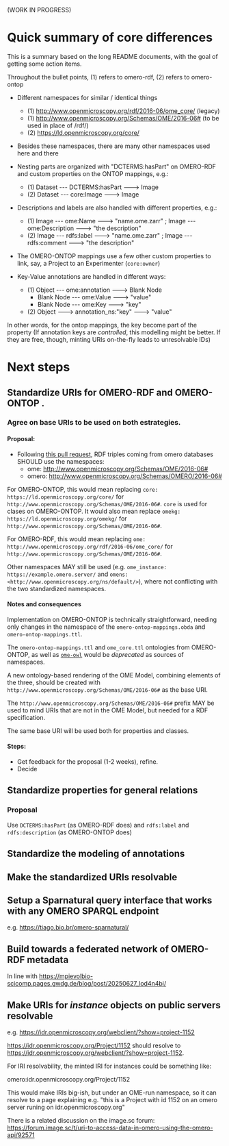 
(WORK IN PROGRESS)

# Quick summary of core differences

This is a summary based on the long README documents, with the goal of getting some action items.

Throughout the bullet points, (1) refers to omero-rdf, (2) refers to omero-ontop

* Different namespaces for similar / identical things
  * (1) http://www.openmicroscopy.org/rdf/2016-06/ome_core/ (legacy)
  * (1) http://www.openmicroscopy.org/Schemas/OME/2016-06# (to be used in place of /rdf/)
  * (2) https://ld.openmicroscopy.org/core/

* Besides these namespaces, there are many other namespaces used here and there

* Nesting parts are organized with "DCTERMS:hasPart" on OMERO-RDF and custom properties on the ONTOP mappings, e.g.:
    * (1) Dataset --- DCTERMS:hasPart ---> Image 
    * (2) Dataset --- core:Image ---> Image

* Descriptions and labels are also handled with different properties, e.g.:

    * (1) Image --- ome:Name ---> "name.ome.zarr" ; Image --- ome:Description ---> "the description" 
    * (2) Image --- rdfs:label ---> "name.ome.zarr" ; Image --- rdfs:comment ---> "the description"

* The OMERO-ONTOP mappings use a few other custom properties to link, say, a Project to an Experimenter (`core:owner`)

* Key-Value annotations are handled in different ways:
    * (1) Object --- ome:annotation ---> Blank Node 
        * Blank Node --- ome:Value ---> "value"
        * Blank Node --- ome:Key ---> "key"
    * (2) Object ---> annotation_ns:"key" ---> "value"

In other words, for the ontop mappings, the key become part of the property (If annotation keys are *controlled*, this modelling might be better. If they are free, though, minting URIs on-the-fly leads to unresolvable IDs)


# Next steps

## Standardize URIs for OMERO-RDF and OMERO-ONTOP .

### Agree on base URIs to be used on both estrategies. 

#### Proposal: 

* Following [this pull request](https://github.com/ome/omero-marshal/pull/84), RDF triples coming from omero databases SHOULD use the namespaces:
    * ome: http://www.openmicroscopy.org/Schemas/OME/2016-06#
    * omero: http://www.openmicroscopy.org/Schemas/OMERO/2016-06#

For OMERO-ONTOP, this would mean replacing `core: https://ld.openmicroscopy.org/core/` for `http://www.openmicroscopy.org/Schemas/OME/2016-06#`. `core` is used for clases on OMERO-ONTOP. 
It would also mean replace `omekg: https://ld.openmicroscopy.org/omekg/` for `http://www.openmicroscopy.org/Schemas/OME/2016-06#`.

For OMERO-RDF, this would mean replacing `ome: http://www.openmicroscopy.org/rdf/2016-06/ome_core/` for `http://www.openmicroscopy.org/Schemas/OME/2016-06#`.


Other namespaces MAY still be used (e.g. `ome_instance:	https://example.omero.server/` and `omens: <http://www.openmicroscopy.org/ns/default/>`), where not conflicting with the two standardized namespaces. 

#### Notes and consequences

Implementation on OMERO-ONTOP is technically straightforward, needing only changes in the namespace of the `omero-ontop-mappings.obda` and `omero-ontop-mappings.ttl`. 

The `omero-ontop-mappings.ttl` and `ome_core.ttl` ontologies from OMERO-ONTOP, as well as [`ome-owl`](gitlab.com/openmicroscopy/incubator/ome-owl) would be *deprecated* as sources of namespaces. 

A new ontology-based rendering of the OME Model, combining elements of the three, should be created with `http://www.openmicroscopy.org/Schemas/OME/2016-06#` as the base URI. 

The `http://www.openmicroscopy.org/Schemas/OME/2016-06#` prefix MAY be used to mind URIs that are not in the OME Model, but needed for a RDF specification. 

The same base URI will be used both for properties and classes.

#### Steps:

* Get feedback for the proposal (1-2 weeks), refine.
* Decide 


## Standardize properties for general relations

### Proposal

Use `DCTERMS:hasPart` (as OMERO-RDF does) and `rdfs:label` and `rdfs:description` (as OMERO-ONTOP does)


## Standardize the modeling of annotations

## Make the standardized URIs resolvable



## Setup a Sparnatural query interface that works with any OMERO SPARQL endpoint 
e.g. https://tiago.bio.br/omero-sparnatural/

## Build towards a federated network of OMERO-RDF metadata

In line with https://mpievolbio-scicomp.pages.gwdg.de/blog/post/20250627_lod4n4bi/


## Make URIs for _instance_ objects on public servers resolvable 

e.g. https://idr.openmicroscopy.org/webclient/?show=project-1152 

https://idr.openmicroscopy.org/Project/1152 should resolve to https://idr.openmicroscopy.org/webclient/?show=project-1152. 

For IRI resolvability, the minted IRI for instances could be something like: 

omero:idr.openmicroscopy.org/Project/1152 

This would make IRIs big-ish, but under an OME-run namespace, so it can resolve to a page explaining e.g. "this is a Project with id 1152 on an omero server runing on idr.openmicroscopy.org" 

There is a related discussion on the image.sc forum: https://forum.image.sc/t/uri-to-access-data-in-omero-using-the-omero-api/92571 